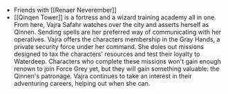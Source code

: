 - Friends with [[Renaer Neverember]]
- [[Qinqen Tower]] is a fortress and a wizard training academy all in one. From here, Vajra Safahr watches over the city and asserts herself as Qinnen. Sending spells are her preferred way of communicating with her operatives. Vajra offers the characters membership in the Gray Hands, a private security force under her command. She doles out missions designed to tax the characters' resources and test their loyalty to Waterdeep. Characters who complete these missions won't gain enough renown to join Force Grey yet, but they will gain something valuable: the Qinnen's patronage. Vajra continues to take an interest in their adventuring careers, helping out when she can.